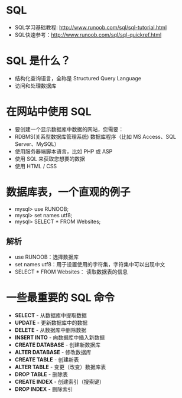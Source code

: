 # SQL
- SQL学习基础教程: http://www.runoob.com/sql/sql-tutorial.html
- SQL快速参考：http://www.runoob.com/sql/sql-quickref.html

# SQL 是什么？
- 结构化查询语言，全称是 Structured Query Language
- 访问和处理数据库

# 在网站中使用 SQL
- 要创建一个显示数据库中数据的网站，您需要：
- RDBMS(关系型数据库管理系统) 数据库程序（比如 MS Access、SQL Server、MySQL）
- 使用服务器端脚本语言，比如 PHP 或 ASP
- 使用 SQL 来获取您想要的数据
- 使用 HTML / CSS

# 数据库表，一个直观的例子
- mysql> use RUNOOB;
- mysql> set names utf8;
- mysql> SELECT * FROM Websites;
## 解析
- use RUNOOB：选择数据库
- set names utf8：用于设置使用的字符集，字符集中可以出现中文
- SELECT * FROM Websites： 读取数据表的信息

# 一些最重要的 SQL 命令
- **SELECT** - 从数据库中提取数据
- **UPDATE** - 更新数据库中的数据
- **DELETE** - 从数据库中删除数据
- **INSERT INTO** - 向数据库中插入新数据
- **CREATE DATABASE** - 创建新数据库
- **ALTER DATABASE** - 修改数据库
- **CREATE TABLE** - 创建新表
- **ALTER TABLE** - 变更（改变）数据库表
- **DROP TABLE** - 删除表
- **CREATE INDEX** - 创建索引（搜索键）
- **DROP INDEX** - 删除索引







